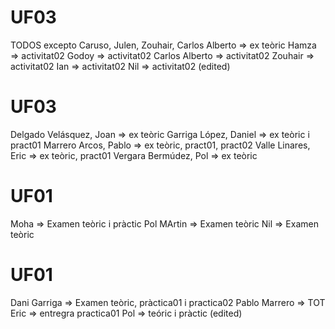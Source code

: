# UF03
TODOS excepto Caruso, Julen, Zouhair, Carlos Alberto => ex teòric
Hamza          => activitat02
Godoy          => activitat02
Carlos Alberto => activitat02
Zouhair        => activitat02
Ian            => activitat02
Nil            => activitat02 (edited) 



# UF03
Delgado Velásquez, Joan => ex teòric
Garriga López, Daniel   => ex teòric i pract01
Marrero Arcos, Pablo    => ex teòric, pract01, pract02
Valle Linares, Eric     => ex teòric, pract01
Vergara Bermúdez, Pol   => ex teòric

# UF01
Moha       => Examen teòric i pràctic
Pol MArtin => Examen teòric
Nil        => Examen teòric

# UF01
Dani Garriga  => Examen teòric, pràctica01 i practica02
Pablo Marrero => TOT
Eric          => entregra practica01
Pol           => teóric i pràctic (edited) 